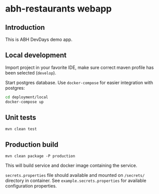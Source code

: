 
# abh-restaurants webapp

## Introduction

This is ABH DevDays demo app.

## Local development

Import project in your favorite IDE, make sure correct maven profile has been selected (`develop`).

Start postgres database. Use `docker-compose` for easier integration with postgres:

```bash
cd deployment/local
docker-compose up
```

## Unit tests

`mvn clean test`

## Production build

`mvn clean package -P production`

This will build service and docker image containing the service.

`secrets.properties` file should available and mounted on `/secrets/` directory in container. 
See `example.secrets.properties` for available configuration properties.
